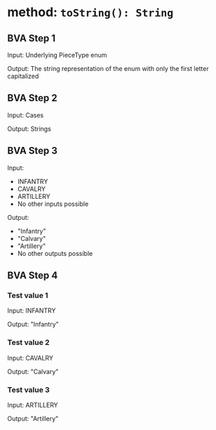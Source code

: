 # method: `toString(): String`

## BVA Step 1
Input: Underlying PieceType enum

Output: The string representation of the enum with only the first letter capitalized

## BVA Step 2
Input: Cases

Output: Strings

## BVA Step 3
Input:
- INFANTRY
- CAVALRY
- ARTILLERY
- No other inputs possible

Output:
- "Infantry"
- "Calvary"
- "Artillery"
- No other outputs possible

## BVA Step 4
### Test value 1
Input: INFANTRY

Output: "Infantry"
### Test value 2
Input: CAVALRY

Output: "Calvary"
### Test value 3
Input: ARTILLERY

Output: "Artillery"
